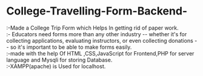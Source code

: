 # College-Travelling-Form-Backend-
:-Made a College Trip Form which Helps In getting rid of paper work.</br>
:- Educators need forms more than any other industry -- whether it's for collecting applications, evaluating instructors, or even collecting donations -- so it's important to be able to make forms easily.</br>
:-made with the help Of HTML ,CSS,JavaScript for Frontend,PHP for server language and Mysqli for storing Database.</br>
:-XAMPP(apache) is Used for localhost.
